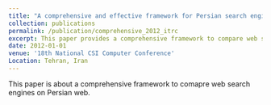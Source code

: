 ```yaml
---
title: "A comprehensive and effective framework for Persian search engines evaluation and analysis"
collection: publications
permalink: /publication/comprehensive_2012_itrc
excerpt: This paper provides a comprehensive framework to compare web search engines on Persian web based on several factors, including retrieval, crawling, etc. 
date: 2012-01-01
venue: '18th National CSI Computer Conference'
Location: Tehran, Iran
---
```

This paper is about a comprehensive framework to comapre web search engines on Persian web. 
